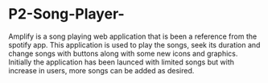 # P2-Song-Player-

Amplify is a song playing web application that is been a reference from the spotify app.
This application is used to play the songs, seek its duration and change songs with buttons along with some new icons and graphics.
Initially the application has been launced with limited songs but with increase in users, more songs can be added as desired.
